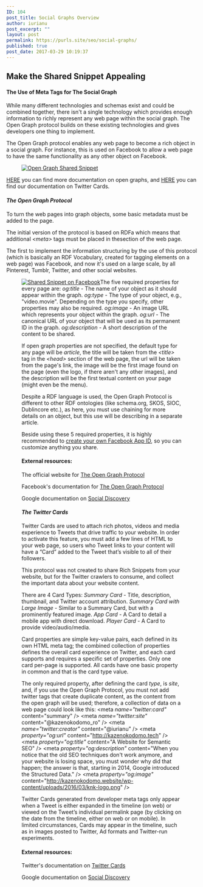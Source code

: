 ```yaml
---
ID: 104
post_title: Social Graphs Overview
author: iurianu
post_excerpt: ""
layout: post
permalink: https://purls.site/seo/social-graphs/
published: true
post_date: 2017-03-29 10:19:37
---
```

<h2>Make the Shared Snippet Appealing</h2>
<h4>The Use of Meta Tags for The Social Graph</h4>
While many different technologies and schemas exist and could be combined together, there isn't a single technology which provides enough information to richly represent any web page within the social graph. The Open Graph protocol builds on these existing technologies and gives developers one thing to implement.

The Open Graph protocol enables any web page to become a rich object in a social graph. For instance, this is used on Facebook to allow a web page to have the same functionality as any other object on Facebook.
<figure style="border: none;"><a title="Open Graph Shared Snippet" href="http://purls.site/wp-content/uploads/2017/03/shared-snippet.png" target="_blank" rel="noopener"><img class="alignnone size-medium wp-image-108" src="http://purls.site/wp-content/uploads/2017/03/shared-snippet.png" alt="Open Graph Shared Snippet" /></a></figure>
<a href="http://kazenokodomo.tech/social-graphs/open-graphs/">HERE</a> you can find more documentation on open graphs, and <a href="http://kazenokodomo.tech/social-graphs/twitter-cards/">HERE</a> you can find our documentation on Twitter Cards.
<h4><em>The Open Graph Protocol</em></h4>
To turn the web pages into graph objects, some basic metadata must be added to the page.

The initial version of the protocol is based on RDFa which means that additional <em>&lt;meta&gt;</em> tags must be placed in thesection of the web page.

The first to implement the information structuring by the use of this protocol (which is basically an RDF Vocabulary, created for tagging elements on a web page) was Facebook, and now it's used on a large scale, by all Pinterest, Tumblr, Twitter, and other social websites.
<figure style="border: none;"><a title="Shared Snippet on Facebook" href="http://purls.site/wp-content/uploads/2017/03/shared-snippet-after.png" target="_blank" rel="noopener"><img class="alignnone size-medium wp-image-112" src="http://purls.site/wp-content/uploads/2017/03/shared-snippet-after.png" alt="Shared Snippet on Facebook" /></a>The five required properties for every page are:
<em>og:title</em> - The name of your object as it should appear within the graph.
<em>og:type</em> - The type of your object, e.g., "video.movie". Depending on the type you specify, other properties may also be required.
<em>og:image</em> - An image URL which represents your object within the graph.
<em>og:url</em> - The canonical URL of your object that will be used as its permanent ID in the graph.
<em>og:description</em> - A short description of the content to be shared.

If open graph properties are not specified, the default type for any page will be <em>article</em>, the title will be taken from the <em>&lt;title&gt;</em> tag in the <em>&lt;head&gt;</em> section of the web page, the url will be taken from the page's link, the image will be the first image found on the page (even the logo, if there aren't any other images), and the description will be the first textual content on your page (might even be the menu).

Despite a RDF language is used, the Open Graph Protocol is different to other RDF ontologies (like schema.org, SKOS, SIOC, Dublincore etc.), as here, you must use chaining for more details on an object, but this use will be describing in a separate article.

Beside using these 5 required properties, it is highly recommended to <a href="https://developers.facebook.com/docs/apps/register" target="_blank" rel="nofollow noopener">create your own Facebook App ID</a>, so you can customize anything you share.

<section>
<h4>External resources:</h4>
The official website for <a href="http://ogp.me/" target="_blank" rel="nofollow noopener">The Open Graph Protocol</a>

Facebook's documentation for <a href="https://developers.facebook.com/docs/reference/opengraph/" target="_blank" rel="nofollow noopener">The Open Graph Protocol</a>

Google documentation on <a href="https://developers.google.com/web/fundamentals/discovery-and-monetization/social-discovery/" target="_blank" rel="nofollow noopener">Social Discovery</a>

</section>
<h4><em>The Twitter Cards</em></h4>
Twitter Cards are used to attach rich photos, videos and media experience to Tweets that drive traffic to your website. In order to activate this feature, you must add a few lines of HTML to your web page, so users who Tweet links to your content will have a “Card” added to the Tweet that’s visible to all of their followers.

This protocol was not created to share Rich Snippets from your website, but for the Twitter crawlers to consume, and collect the important data about your website content.

There are 4 Card Types:
<em>Summary Card</em> - Title, description, thumbnail, and Twitter account attribution.
<em>Summary Card with Large Image</em> - Similar to a Summary Card, but with a prominently featured image.
<em>App Card</em> - A Card to detail a mobile app with direct download.
<em>Player Card</em> - A Card to provide video/audio/media.

Card properties are simple key-value pairs, each defined in its own HTML meta tag; the combined collection of properties defines the overall card experience on Twitter, and each card supports and requires a specific set of properties.
Only one card per-page is supported. All cards have one basic property in common and that is the card type value.

The only required property, after defining the card <em>type</em>, is <em>site</em>, and, if you use the Open Graph Protocol, you must not add twitter tags that create duplicate content, as the content from the open graph will be used; therefore, a collection of data on a web page could look like this:
&lt;meta <em>name="twitter:card"</em> content="summary" /&gt;
&lt;meta <em>name="twitter:site"</em> content="@kazenokodomo_ro" /&gt;
&lt;meta <em>name="twitter:creator"</em> content="@iurianu" /&gt;
&lt;meta <em>property="og:url"</em> content="http://kazenokodomo.tech" /&gt;
&lt;meta <em>property="og:title"</em> content="A Website for Semantic SEO" /&gt;
&lt;meta <em>property="og:description"</em> content="When you notice that the old SEO techniques don't work anymore, and your website is losing space, you must wonder why did that happen; the answer is that, starting in 2014, Google introduced the Structured Data." /&gt;
&lt;meta <em>property="og:image"</em> content="http://kazenokodomo.website/wp-content/uploads/2016/03/knk-logo.png" /&gt;

Twitter Cards generated from developer meta tags only appear when a Tweet is either expanded in the timeline (on web) or viewed on the Tweet’s individual permalink page (by clicking on the date from the timeline, either on web or on mobile).
In limited circumstances, Cards may appear in the timeline, such as in images posted to Twitter, Ad formats and Twitter-run experiments.

<section>
<h4>External resources:</h4>
Twitter's documentation on <a href="https://dev.twitter.com/cards/overview" target="_blank" rel="nofollow noopener">Twitter Cards</a>

Google documentation on <a href="https://developers.google.com/web/fundamentals/discovery-and-monetization/social-discovery/" target="_blank" rel="nofollow noopener">Social Discovery</a>

</section></figure>